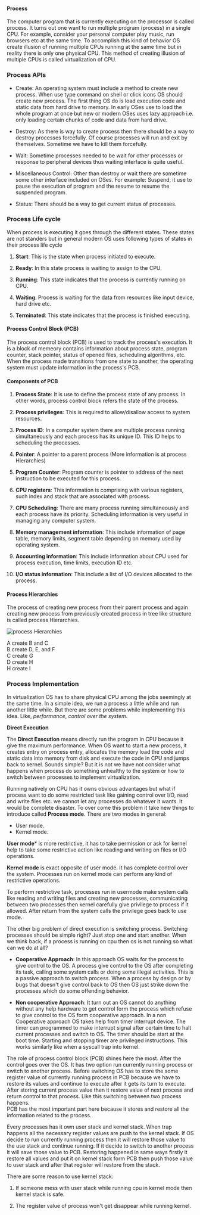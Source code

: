 #### Process
The computer program that is currently executing on the processor is called
process. It turns out one want to run multiple program (process) in a single
CPU. For example, consider your personal computer play music, run browsers etc
at the same time. To accomplish this kind of behavior OS create illusion of 
running multiple CPUs running at the same time but in reality there is only one
physical CPU. This method of creating illusion of multiple CPUs is called
virtualization of CPU. 

### Process APIs
- Create: An operating system must include a method to create new process. When
use type command on shell or click icons OS should create new process. The first
thing OS do is load execution code and static data from hard drive to memory. 
In early OSes use to load the whole program at once but new or modern OSes uses
lazy approach i.e. only loading certain chunks of code and data from hard drive.

- Destroy: As there is way to create process then there should be a way to 
destroy processes forcefully. Of course processes will run and exit by 
themselves. Sometime we have to kill them forcefully.

- Wait: Sometime processes needed to be wait for other processes or response to
peripheral devices thus waiting interface is quite useful.

- Miscellaneous Control: Other than destroy or wait there are sometime some 
other interface included on OSes. For example: Suspend, it use to pause the 
execution of program and the resume to resume the suspended program.

- Status: There should be a way to get current status of processes.

### Process Life cycle
When process is executing it goes through the different states. These states 
are not standers but in general modern OS uses following types of states in 
their process life cycle

1. **Start**: This is the state when process initiated to execute.

2. **Ready**: In this state process is waiting to assign to the CPU.

3. **Running**: This state indicates that the process is currently running on 
CPU.

4. **Waiting**: Process is waiting for the data from resources like input device,
hard drive etc.

5. **Terminated**: This state indicates that the process is finished executing.

#### Process Control Block (PCB)

The process control block (PCB) is used to track the process's execution. It is 
a block of memeory contains information about process state, program  counter,
stack pointer, status of opened files, scheduling algorithms, etc. When the 
process made transitions from one state to another, the operating system must
update information in the process's PCB.

#### Components of PCB

1. **Process State**: It is use to define the process state of any process. In 
other words, process control block refers the state of the process.

2. **Process privileges**: This is required to allow/disallow access to system
resources.

3. **Process ID**: In a computer system there are multiple process running
simultaneously and each process has its unique ID. This ID helps to scheduling 
the processes.

4. **Pointer**: A pointer to a parent process (More information is at process 
Hierarchies)

5. **Program Counter**: Program counter is pointer to address of the next 
instruction to be executed for this process.

6. **CPU registers**: This information is comprising with various registers,
such index and stack that are associated with process.

7. **CPU Scheduling**: There are many process running simultaneously and each 
process have its priority. Scheduling information is very useful in managing any 
computer system.

8. **Memory management information**: This include information of page table,
memory limits, segment table depending on memory used by operating system.

9. **Accounting information**: This include information about CPU used for 
process execution, time limits, execution ID etc.

10. **I/O status information**: This include a list of I/O devices allocated to 
the process.

#### Process Hierarchies 

The process of creating new process from their parent process and again creating 
new process from previously created process in tree like structure is called
process Hierarchies. 

![process Hierarchies](resource/os_image4.png)

A create B and C\
B create D, E, and F\
C create G\
D create H\
H create I

### Process Implementation
In virtualization OS has to share physical CPU among the jobs seemingly at the
same time. In a simple idea, we run a process a little while and run another 
little while. But there are some problems while implementing this idea. Like,
*performance*, *control over the system*.  

**Direct Execution**

The **Direct Execution** means directly run the program in CPU because it
give the maximum performance. When OS want to start a new process, it creates 
entry on process entry, allocates the memory load the code and static data 
into memory from disk and execute the code in CPU and jumps back to kernel.
Sounds simple? But it is not we have not consider what happens when process do
something unhealthy to the system or how to switch between processes to 
implement virtualization.

Running natively on CPU has it owns obvious advantages but what if process want
to do some restricted task like gaining control over I/O, read and write files etc.
we cannot let any processes do whatever it wants. It would be complete disaster.
To over come this problem it take new things to introduce called **Process mode**.
There are two modes in general:

- User mode.
- Kernel mode.

**User mode*** is more restrictive, it has to take permission or ask for kernel help
to take some restrictive action like reading and writing on files or I/O 
operations.

**Kernel mode** is exact opposite of user mode. It has complete control over the 
system. Processes run on kernel mode can perform any kind of restrictive 
operations.

To perform restrictive task, processes run in usermode make system calls like
reading and writing files and creating new processes, communicating between two
processes then kernel carefully give privilege to process if it allowed. After 
return from the system calls the privilege goes back to use mode.

The other big problem of direct execution is switching process. Switching 
processes should be simple right? Just stop one and start another. When we think
back, if a process is running on cpu then os is not running so what can we do
at all?

- **Cooperative Approach**: In this approach OS waits for the process to give 
control to the OS. A process give control to the OS after completing its task,
calling some system calls or doing some illegal activities. This is a passive
approach to switch process. When a process by design or by bugs that doesn't
give control back to OS then OS just strike down the processes which do some
offending behavior.

- **Non cooperative Approach**: It turn out an OS cannot do anything without 
any help hardware to get control form the process which refuse to give control
to the OS form cooperative approach. In a non Cooperative approach OS takes 
help from timer interrupt device. The timer can programmed to make interrupt 
signal after certain time to halt current processes and switch to OS. The timer
should be start at the boot time. Starting and stopping timer are privileged
instructions. This works similarly like when a syscall trap into kernel.

The role of process control block (PCB) shines here the most. After the control
goes over the OS. It has two option run currently running process or switch to
another process. Before switching OS has to store the some register value of
currently running process in PCB because we have to restore its values and 
continue to execute after it gets its turn to execute. After storing current
process value then it restore value of next process and return control to that 
process. Like this switching between two process happens.\
PCB has the most important part here because it stores and restore all the 
information related to the process.

Every processes has it own user stack and kernel stack. When trap happens all the
necessary register values are push to the kernel stack. If OS decide to run
currently running process then it will restore those value to the use stack
and continue running. If it decide to switch to another process it will save 
those value to PCB. Restoring happened in same ways firstly it restore all values
and put it on kernel stack form PCB then push those value to user stack and 
after that register will restore from the stack.

There are some reason to use kernel stack:
1. If someone mess with user stack while running cpu in kernel mode then kernel
stack is safe.

2. The register value of process won't get disappear while running kernel.





